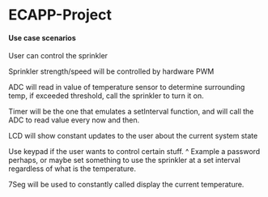 # ECAPP-Project

#### Use case scenarios
User can control the sprinkler

Sprinkler strength/speed will be controlled by hardware PWM

ADC will read in value of temperature sensor to determine surrounding temp, if exceeded threshold,
call the sprinkler to turn it on.

Timer will be the one that emulates a setInterval function, and will call the ADC to read value every
now and then.

LCD will show constant updates to the user about the current system state

Use keypad if the user wants to control certain stuff.
^ Example a password perhaps, or maybe set something to use the
sprinkler at a set interval regardless of what is the temperature.

7Seg will be used to constantly called display the current temperature.
